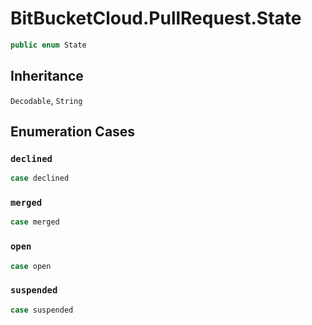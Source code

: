 # BitBucketCloud.PullRequest.State

``` swift
public enum State
```

## Inheritance

`Decodable`, `String`

## Enumeration Cases

### `declined`

``` swift
case declined
```

### `merged`

``` swift
case merged
```

### `open`

``` swift
case open
```

### `suspended`

``` swift
case suspended
```
